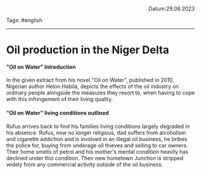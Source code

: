 <p align="right">Datum:29.08.2023</p>

Tags: #english 

---

# Oil production in the Niger Delta
#### "Oil on Water" Introduction
In the given extract from his novel "Oil on Water", published in 2010,
Nigerian author Helon Habila, depicts the effects of the oil industry on ordinary people alongside the measures they resort to, when having to cope with this infringement of their living quality. 

#### "Oil on Water" living conditions outlined
Rufus arrives back to find his families living conditions largely degraded in his absence. Rufus, now no longer religious, dad suffers from alcoholism and cigarette addiction and is involved in an illegal oil business, he bribes the police for, buying from underage oil thieves and selling to car owners. Their home smells of petrol and his mother's mental condition heavily has declined under this condition. Their new hometown Junction is stripped widely from any commercial activity outside of the oil business.
